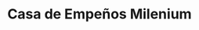 ---
title: "Casa de Empeños Milenium"
url: /san-pedro-sula/casa-de-empenos-milenium/
shop: Leiher
---